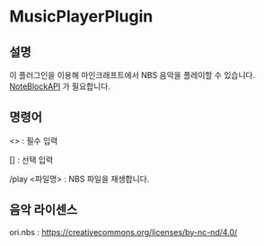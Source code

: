 # **MusicPlayerPlugin**

## 설명

이 플러그인을 이용해 마인크래프트에서 NBS 음악을 플레이할 수 있습니다.
[NoteBlockAPI](https://github.com/koca2000/NoteBlockAPI) 가 필요합니다.

## 명령어
<> : 필수 입력

[] : 선택 입력

/play <파일명> : NBS 파일을 재생합니다.

## 음악 라이센스
ori.nbs : https://creativecommons.org/licenses/by-nc-nd/4.0/
